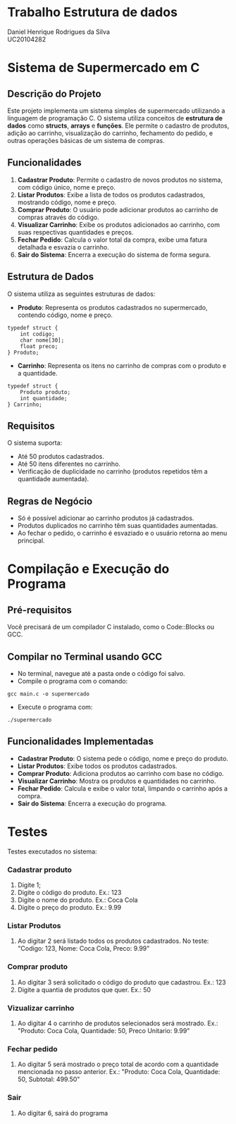 # Trabalho Estrutura de dados
Daniel Henrique Rodrigues da Silva  
UC20104282

# Sistema de Supermercado em C

## Descrição do Projeto
Este projeto implementa um sistema simples de supermercado utilizando a linguagem de programação C. O sistema utiliza conceitos de **estrutura de dados** como **structs**, **arrays** e **funções**. Ele permite o cadastro de produtos, adição ao carrinho, visualização do carrinho, fechamento do pedido, e outras operações básicas de um sistema de compras.

## Funcionalidades

1. **Cadastrar Produto**: Permite o cadastro de novos produtos no sistema, com código único, nome e preço.
2. **Listar Produtos**: Exibe a lista de todos os produtos cadastrados, mostrando código, nome e preço.
3. **Comprar Produto**: O usuário pode adicionar produtos ao carrinho de compras através do código.
4. **Visualizar Carrinho**: Exibe os produtos adicionados ao carrinho, com suas respectivas quantidades e preços.
5. **Fechar Pedido**: Calcula o valor total da compra, exibe uma fatura detalhada e esvazia o carrinho.
6. **Sair do Sistema**: Encerra a execução do sistema de forma segura.

## Estrutura de Dados

O sistema utiliza as seguintes estruturas de dados:

- **Produto**: Representa os produtos cadastrados no supermercado, contendo código, nome e preço.
  
```
typedef struct {
    int codigo;
    char nome[30];
    float preco;
} Produto;
```

- **Carrinho**: Representa os itens no carrinho de compras com o produto e a quantidade.

```
typedef struct {
    Produto produto;
    int quantidade;
} Carrinho;
```

## Requisitos

O sistema suporta:

- Até 50 produtos cadastrados.
- Até 50 itens diferentes no carrinho.
- Verificação de duplicidade no carrinho (produtos repetidos têm a quantidade aumentada).

## Regras de Negócio

- Só é possível adicionar ao carrinho produtos já cadastrados.
- Produtos duplicados no carrinho têm suas quantidades aumentadas.
- Ao fechar o pedido, o carrinho é esvaziado e o usuário retorna ao menu principal.

# Compilação e Execução do Programa

## Pré-requisitos

Você precisará de um compilador C instalado, como o Code::Blocks ou GCC.

## Compilar no Terminal usando GCC

- No terminal, navegue até a pasta onde o código foi salvo.
- Compile o programa com o comando:

```
gcc main.c -o supermercado
```

- Execute o programa com:
```
./supermercado
```
  
## Funcionalidades Implementadas

- **Cadastrar Produto**: O sistema pede o código, nome e preço do produto.
- **Listar Produtos**: Exibe todos os produtos cadastrados.
- **Comprar Produto**: Adiciona produtos ao carrinho com base no código.
- **Visualizar Carrinho**: Mostra os produtos e quantidades no carrinho.
- **Fechar Pedido**: Calcula e exibe o valor total, limpando o carrinho após a compra.
- **Sair do Sistema**: Encerra a execução do programa.

# Testes
Testes executados no sistema:
### Cadastrar produto
1. Digite 1;
2. Digite o código do produto. Ex.: 123
3. Digite o nome do produto. Ex.: Coca Cola
4. Digite o preço do produto. Ex.: 9.99

### Listar Produtos
1. Ao digitar 2 será listado todos os produtos cadastrados. No teste: "Codigo: 123, Nome: Coca Cola, Preco: 9.99"

### Comprar produto
1. Ao digitar 3 será solicitado o código do produto que cadastrou. Ex.: 123
2. Digite a quantia de produtos que quer. Ex.: 50

### Vizualizar carrinho
1. Ao digitar 4 o carrinho de produtos selecionados será mostrado. Ex.: "Produto: Coca Cola, Quantidade: 50, Preco Unitario: 9.99"

### Fechar pedido
1. Ao digitar 5 será mostrado o preço total de acordo com a quantidade mencionada no passo anterior. Ex.: "Produto: Coca Cola, Quantidade: 50, Subtotal: 499.50"

### Sair
1. Ao digitar 6, sairá do programa
